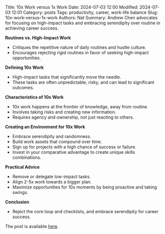 Title: 10x Work versus 1x Work
Date: 2024-07-03 12:00
Modified: 2024-07-03 12:01
Category: posts
Tags: productivity, career, work-life balance
Slug: 10x-work-versus-1x-work
Authors: Nat
Summary: Andrew Chen advocates for focusing on high-impact tasks and embracing serendipity over routine in achieving career success.

**Routines vs. High-Impact Work**
  - Critiques the repetitive nature of daily routines and hustle culture.
  - Encourages rejecting rigid routines in favor of seeking high-impact opportunities.

**Defining 10x Work**
  - High-impact tasks that significantly move the needle.
  - These tasks are often unpredictable, risky, and can lead to significant outcomes.

**Characteristics of 10x Work**
  - 10x work happens at the frontier of knowledge, away from routine.
  - Involves taking risks and creating new information.
  - Requires agency and ownership, not just reacting to others.

**Creating an Environment for 10x Work**
  - Embrace serendipity and randomness.
  - Build work assets that compound over time.
  - Sign up for projects with a high chance of success or failure.
  - Invest in your comparative advantage to create unique skills combinations.

**Practical Advice**
  - Remove or delegate low-impact tasks.
  - Align 2-5x work towards a bigger plan.
  - Maximize opportunities for 10x moments by being proactive and taking swings.

**Conclusion**
  - Reject the core loop and checklists, and embrace serendipity for career success.

The post is available [here](https://andrewchen.substack.com/p/10x-work-versus-1x-work).
